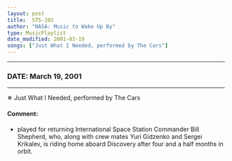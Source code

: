 ```yaml
---
layout: post
title:  STS-102
author: "NASA: Music to Wake Up By"
type: MusicPlaylist
date_modified: 2001-03-19
songs: ["Just What I Needed, performed by The Cars"]
---
```


----
### DATE: March 19, 2001
----
✵ Just What I Needed, performed by The Cars

#### Comment:
* played for returning International Space Station Commander Bill Shepherd, who, along with crew mates Yuri Gidzenko and Sergei Krikalev, is riding home aboard Discovery after four and a half months in orbit.



<br/>
<center>
	<a target="_blank"
	   href="https://twitter.com/intent/tweet?hashtags=Space,NASA,Playlist,NASAWakeupCalls,SpaceProgram&text={{ page.author}}, '{{ page.songs.first }}' {{ page.title }}, {{ page.date | date: '%B %d, %Y' }}. {{ site.url }}{{ page.url }}&via=nasawakeupcalls"><i class="fab fa-twitter" alt="Tweet this page" style="font-size: 1.3em;"></i></a>
	&nbsp; 	<i class="fas fa-user-astronaut" style="font-size: 1.5em;"></i> &nbsp;
    <a type="amzn" search="'Just What I Needed, performed by The Cars'" category="popular music">
    <i class="fab fa-amazon" style="font-size: 1.3em;"></i></a>
</center>
